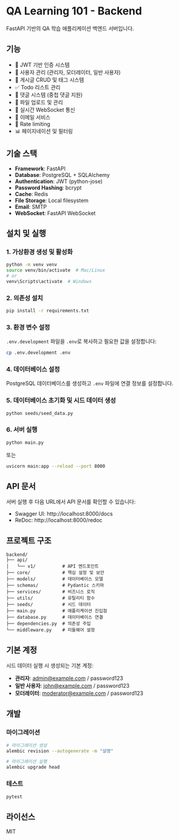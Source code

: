 # QA Learning 101 - Backend

FastAPI 기반의 QA 학습 애플리케이션 백엔드 서버입니다.

## 기능

- 🔐 JWT 기반 인증 시스템
- 👥 사용자 관리 (관리자, 모더레이터, 일반 사용자)
- 📝 게시글 CRUD 및 태그 시스템
- ✅ Todo 리스트 관리
- 💬 댓글 시스템 (중첩 댓글 지원)
- 📁 파일 업로드 및 관리
- 🔄 실시간 WebSocket 통신
- 📧 이메일 서비스
- 🚦 Rate limiting
- 📊 페이지네이션 및 필터링

## 기술 스택

- **Framework**: FastAPI
- **Database**: PostgreSQL + SQLAlchemy
- **Authentication**: JWT (python-jose)
- **Password Hashing**: bcrypt
- **Cache**: Redis
- **File Storage**: Local filesystem
- **Email**: SMTP
- **WebSocket**: FastAPI WebSocket

## 설치 및 실행

### 1. 가상환경 생성 및 활성화

```bash
python -m venv venv
source venv/bin/activate  # Mac/Linux
# or
venv\Scripts\activate  # Windows
```

### 2. 의존성 설치

```bash
pip install -r requirements.txt
```

### 3. 환경 변수 설정

`.env.development` 파일을 `.env`로 복사하고 필요한 값을 설정합니다:

```bash
cp .env.development .env
```

### 4. 데이터베이스 설정

PostgreSQL 데이터베이스를 생성하고 `.env` 파일에 연결 정보를 설정합니다.

### 5. 데이터베이스 초기화 및 시드 데이터 생성

```bash
python seeds/seed_data.py
```

### 6. 서버 실행

```bash
python main.py
```

또는

```bash
uvicorn main:app --reload --port 8000
```

## API 문서

서버 실행 후 다음 URL에서 API 문서를 확인할 수 있습니다:

- Swagger UI: http://localhost:8000/docs
- ReDoc: http://localhost:8000/redoc

## 프로젝트 구조

```
backend/
├── api/
│   └── v1/          # API 엔드포인트
├── core/            # 핵심 설정 및 보안
├── models/          # 데이터베이스 모델
├── schemas/         # Pydantic 스키마
├── services/        # 비즈니스 로직
├── utils/           # 유틸리티 함수
├── seeds/           # 시드 데이터
├── main.py          # 애플리케이션 진입점
├── database.py      # 데이터베이스 연결
├── dependencies.py  # 의존성 주입
└── middleware.py    # 미들웨어 설정
```

## 기본 계정

시드 데이터 실행 시 생성되는 기본 계정:

- **관리자**: admin@example.com / password123
- **일반 사용자**: john@example.com / password123
- **모더레이터**: moderator@example.com / password123

## 개발

### 마이그레이션

```bash
# 마이그레이션 생성
alembic revision --autogenerate -m "설명"

# 마이그레이션 실행
alembic upgrade head
```

### 테스트

```bash
pytest
```

## 라이선스

MIT